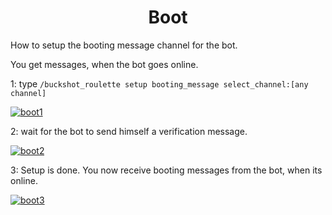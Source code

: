 <h1 align="center">
Boot
</h1>

How to setup the booting message channel for the bot.

You get messages, when the bot goes online.

1: type ``/buckshot_roulette setup booting_message select_channel:[any channel]``

[![boot1](https://raven-sgwc.github.io/Buckshot-Roulette-Discord-Bot/web/images/boot1.png)](https://raven-sgwc.github.io/Buckshot-Roulette-Discord-Bot/web/how-to/boot.html)


2: wait for the bot to send himself a verification message.

[![boot2](https://raven-sgwc.github.io/Buckshot-Roulette-Discord-Bot/web/images/boot2.png)](https://raven-sgwc.github.io/Buckshot-Roulette-Discord-Bot/web/how-to/boot.html)


3: Setup is done. You now receive booting messages from the bot, when its online.

[![boot3](https://raven-sgwc.github.io/Buckshot-Roulette-Discord-Bot/web/images/boot3.png)](https://raven-sgwc.github.io/Buckshot-Roulette-Discord-Bot/web/how-to/boot.html)
